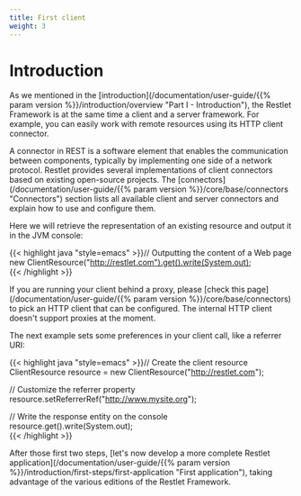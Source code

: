 ```yaml
---
title: First client
weight: 3
---
```

# Introduction

As we mentioned in the [introduction](/documentation/user-guide/{{% param version %}}/introduction/overview "Part I - Introduction"),
the Restlet Framework is at the same time a client and a server
framework. For example, you can easily work with remote resources using
its HTTP client connector.

A connector in REST is a software element that enables the communication
between components, typically by implementing one side of a network
protocol. Restlet provides several implementations of client connectors
based on existing open-source projects. The
[connectors](/documentation/user-guide/{{% param version %}}/core/base/connectors "Connectors")
section lists all available client and server connectors and explain how
to use and configure them.

Here we will retrieve the representation of an existing resource and
output it in the JVM console:


{{< highlight java "style=emacs" >}}// Outputting the content of a Web page  
new ClientResource("http://restlet.com").get().write(System.out);  
{{< /highlight >}}


If you are running your client behind a proxy, please [check this
page](/documentation/user-guide/{{% param version %}}/core/base/connectors) to
pick an HTTP client that can be configured. The internal HTTP client
doesn't support proxies at the moment.

The next example sets some preferences in your client call, like a
referrer URI:

{{< highlight java "style=emacs" >}}// Create the client resource  
ClientResource resource = new ClientResource("http://restlet.com");  

// Customize the referrer property  
resource.setReferrerRef("http://www.mysite.org");  

// Write the response entity on the console
resource.get().write(System.out);  
{{< /highlight >}}


After those first two steps, [let's now develop a more complete Restlet
application](/documentation/user-guide/{{% param version %}}/introduction/first-steps/first-application "First application"),
taking advantage of the various editions of the Restlet Framework.
